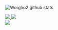 ![Worgho2 github stats](https://github-readme-stats.vercel.app/api?username=worgho2&count_private=true&show_icons=true)

<a href="https://www.linkedin.com/in/otaviobaziewicz/" target="_blank">
  <img src="https://img.shields.io/badge/linkedin-%230077B5.svg?&style=for-the-badge&logo=linkedin&logoColor=white" />
</a>

<a href="https://energetic-owl-943.notion.site/Ot-vio-Baziewicz-Filho-da6fd463e14b480ba35eead279856844" target="_blank">
  <img src="https://img.shields.io/badge/Notion-000000?style=for-the-badge&logo=notion&logoColor=white" />
</a>

<br>

<a href="#">
  <img src="https://badges.pufler.dev/visits/worgho2/worgho2">
</a>
